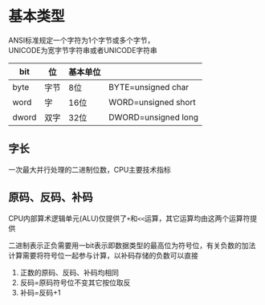 # 基本类型

ANSI标准规定一个字符为1个字节或多个字节，  
UNICODE为宽字节字符串或者UNICODE字符串

| bit | 位 | 基本单位 |  |
| --- | --- | --- | --- |
| byte | 字节 | 8位 | BYTE=unsigned char |
| word | 字 | 16位 | WORD=unsigned short |
| dword | 双字 | 32位 | DWORD=unsigned long |

## 字长

一次最大并行处理的二进制位数，CPU主要技术指标

## 原码、反码、补码

CPU内部算术逻辑单元(ALU)仅提供了`+`和`<<`运算，其它运算均由这两个运算符提供

二进制表示正负需要用一bit表示即数据类型的最高位为符号位，有关负数的加法计算需要将符号位一起参与计算，以补码存储的负数可以直接

1. 正数的原码、反码、补码均相同
2. 反码=原码符号位不变其它按位取反
3. 补码=反码+1



